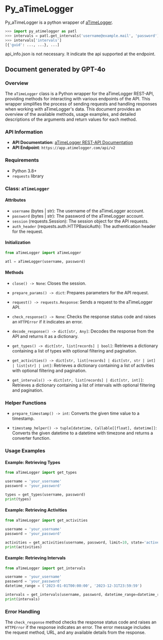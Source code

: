 # Py_aTimeLogger

Py_aTimeLogger is a python wrapper of [aTimeLogger](http://www.atimelogger.com/).

```python
>>> import py_atimelogger as patl
>>> intervals = patl.get_intervals('username@example.mail', 'password')
>>> intervals['intervals']
[{'guid': ..., ...}, ...]
```

api_info.json is not necessary. It indicate the api supported at the endpoint.

## Document generated by GPT-4o

### Overview

The `aTimeLogger` class is a Python wrapper for the aTimeLogger REST-API, providing methods for interacting with various endpoints of the API. This wrapper simplifies the process of sending requests and handling responses when working with aTimeLogger's data. This document provides an overview of the available methods, usage examples, and detailed descriptions of the arguments and return values for each method.

### API Information

- **API Documentation**: [aTimeLogger REST-API Documentation](http://blog.timetrack.io/rest-api)
- **API Endpoint**: `https://app.atimelogger.com/api/v2`

### Requirements

- Python 3.8+
- `requests` library

### Class: `aTimeLogger`

#### Attributes

- `username` (bytes | str): The username of the aTimeLogger account.
- `password` (bytes | str): The password of the aTimeLogger account.
- `session` (requests.Session): The session object for the API requests.
- `auth_header` (requests.auth.HTTPBasicAuth): The authentication header for the request.

#### Initialization

```python
from aTimeLogger import aTimeLogger

atl = aTimeLogger(username, password)
```

#### Methods

- `close() -> None`: Closes the session.

- `prepare_params() -> dict`: Prepares parameters for the API request.

- `request() -> requests.Response`: Sends a request to the aTimeLogger API.

- `check_response() -> None`: Checks the response status code and raises an `HTTPError` if it indicates an error.

- `decode_response() -> dict[str, Any]`: Decodes the response from the API and returns it as a dictionary.

- `get_types() -> dict[str, list[records] | bool]`: Retrieves a dictionary containing a list of types with optional filtering and pagination.

- `get_activities() -> dict[str, list[records] | dict[str, str | int] | list[str] | int]`: Retrieves a dictionary containing a list of activities with optional filtering and pagination.

- `get_intervals() -> dict[str, list[records] | dict[str, int]]`: Retrieves a dictionary containing a list of intervals with optional filtering and pagination.

### Helper Functions

- `prepare_timestamp() -> int`: Converts the given time value to a timestamp.

- `timestamp_helper() -> tuple[datetime, Callable[[float], datetime]]`: Converts the given datetime to a datetime with timezone and returns a converter function.

### Usage Examples

#### Example: Retrieving Types

```python
from aTimeLogger import get_types

username = 'your_username'
password = 'your_password'

types = get_types(username, password)
print(types)
```

#### Example: Retrieving Activities

```python
from aTimeLogger import get_activities

username = 'your_username'
password = 'your_password'

activities = get_activities(username, password, limit=10, state='active')
print(activities)
```

#### Example: Retrieving Intervals

```python
from aTimeLogger import get_intervals

username = 'your_username'
password = 'your_password'
datetime_range = ('2023-01-01T00:00:00', '2023-12-31T23:59:59')

intervals = get_intervals(username, password, datetime_range=datetime_range, limit=5)
print(intervals)
```

### Error Handling

The `check_response` method checks the response status code and raises an `HTTPError` if the response indicates an error. The error message includes the request method, URL, and any available details from the response.
